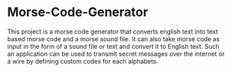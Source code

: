 Morse-Code-Generator
====================

This project is a morse code generator that converts english text into text based morse code and a morse sound file. It can also take morse code as input in the form of a sound file or text and convert it to English text. Such an application can be used to transmit secret messages over the internet or a wire by defining custom codes for each alphabets.
